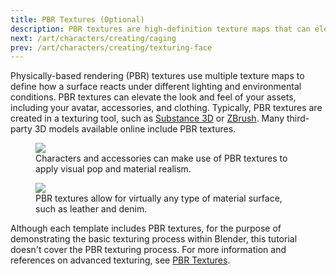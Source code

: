 ```yaml
---
title: PBR Textures (Optional)
description: PBR textures are high-definition texture maps that can elevate your custom characters.
next: /art/characters/creating/caging
prev: /art/characters/creating/texturing-face
---
```


Physically-based rendering (PBR) textures use multiple texture maps to define how a surface reacts under different lighting and environmental conditions. PBR textures can elevate the look and feel of your assets, including your avatar, accessories, and clothing. Typically, PBR textures are created in a texturing tool, such as [Substance 3D](https://www.adobe.com/products/substance3d-painter.html) or [ZBrush](https://www.maxon.net/en/zbrush). Many third-party 3D models available online include PBR textures.

<GridContainer numColumns="2">
  <figure><img src="../../../assets/modeling/surface-appearance/Layered-Clothing-Example.png" />  <figcaption>Characters and accessories can make use of PBR textures to apply visual pop and material realism.</figcaption></figure>

  <figure><img src="../../../assets/modeling/surface-appearance/Layered-Clothing-Example-2.jpg" /><figcaption>PBR textures allow for virtually any type of material surface, such as leather and denim.</figcaption></figure>
</GridContainer>

Although each template includes PBR textures, for the purpose of demonstrating the basic texturing process within Blender, this tutorial doesn't cover the PBR texturing process. For more information and references on advanced texturing, see [PBR Textures](../../../art/modeling/surface-appearance.md).
